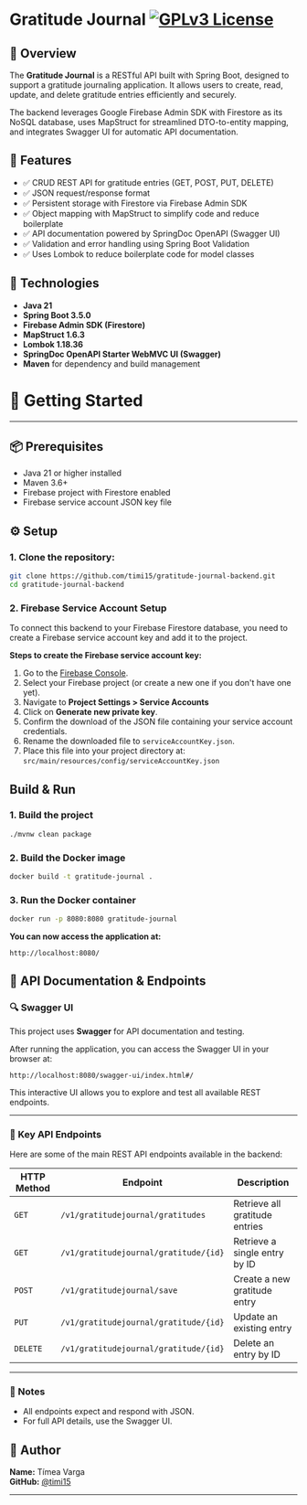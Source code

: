 # Gratitude Journal [![GPLv3 License](https://img.shields.io/badge/License-GPL%20v3-yellow.svg)](https://opensource.org/licenses/)

## 📝 Overview

The **Gratitude Journal** is a RESTful API built with Spring Boot, designed to support a gratitude journaling application. It allows users to create, read, update, and delete gratitude entries efficiently and securely.

The backend leverages Google Firebase Admin SDK with Firestore as its NoSQL database, uses MapStruct for streamlined DTO-to-entity mapping, and integrates Swagger UI for automatic API documentation.

## 🎯 Features
- ✅ CRUD REST API for gratitude entries (GET, POST, PUT, DELETE)
- ✅ JSON request/response format
- ✅ Persistent storage with Firestore via Firebase Admin SDK
- ✅ Object mapping with MapStruct to simplify code and reduce boilerplate
- ✅ API documentation powered by SpringDoc OpenAPI (Swagger UI)
- ✅ Validation and error handling using Spring Boot Validation
- ✅ Uses Lombok to reduce boilerplate code for model classes

## 🧰 Technologies

-  **Java 21**
- **Spring Boot 3.5.0**
- **Firebase Admin SDK (Firestore)**
- **MapStruct 1.6.3** 
- **Lombok 1.18.36** 
- **SpringDoc OpenAPI Starter WebMVC UI (Swagger)** 
- **Maven** for dependency and build management


# 🚀 Getting Started

---

## 📦 Prerequisites

- Java 21 or higher installed
- Maven 3.6+
- Firebase project with Firestore enabled
- Firebase service account JSON key file

## ⚙️ Setup

### 1. Clone the repository:

```bash
git clone https://github.com/timi15/gratitude-journal-backend.git
cd gratitude-journal-backend 
```

### 2. Firebase Service Account Setup

To connect this backend to your Firebase Firestore database, you need to create a Firebase service account key and add it to the project.

**Steps to create the Firebase service account key:**

1. Go to the [Firebase Console](https://console.firebase.google.com/).
2. Select your Firebase project (or create a new one if you don't have one yet).
3. Navigate to **Project Settings > Service Accounts**
4. Click on **Generate new private key**.
5. Confirm the download of the JSON file containing your service account credentials.
6. Rename the downloaded file to `serviceAccountKey.json`.
7. Place this file into your project directory at:  
   `src/main/resources/config/serviceAccountKey.json`

## Build & Run

### 1. Build the project

```bash
./mvnw clean package
```

### 2. Build the Docker image

```bash
docker build -t gratitude-journal .
```

### 3. Run the Docker container

```bash
docker run -p 8080:8080 gratitude-journal
```

**You can now access the application at:**

```
http://localhost:8080/
```

## 📘 API Documentation & Endpoints

### 🔍 Swagger UI

This project uses **Swagger** for API documentation and testing.

After running the application, you can access the Swagger UI in your browser at:

```
http://localhost:8080/swagger-ui/index.html#/
```

This interactive UI allows you to explore and test all available REST endpoints.

---

### 📡 Key API Endpoints

Here are some of the main REST API endpoints available in the backend:

| HTTP Method | Endpoint                              | Description                       |
|-------------|---------------------------------------|-----------------------------------|
| `GET`       | `/v1/gratitudejournal/gratitudes`     | Retrieve all gratitude entries    |
| `GET`       | `/v1/gratitudejournal/gratitude/{id}` | Retrieve a single entry by ID     |
| `POST`      | `/v1/gratitudejournal/save`           | Create a new gratitude entry      |
| `PUT`       | `/v1/gratitudejournal/gratitude/{id}` | Update an existing entry          |
| `DELETE`    | `/v1/gratitudejournal/gratitude/{id}` | Delete an entry by ID             |

---

### 🧾 Notes

- All endpoints expect and respond with JSON.
- For full API details, use the Swagger UI.


## 👤 Author

**Name:** Tímea Varga  
**GitHub:** [@timi15](https://github.com/timi15)  

---
